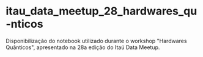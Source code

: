 # itau_data_meetup_28_hardwares_qu-nticos
Disponibilização do notebook utilizado durante o workshop "Hardwares Quânticos", apresentado na 28a edição do Itaú Data Meetup.
